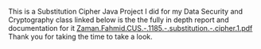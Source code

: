 This is a Substitution Cipher Java Project I did for my Data Security and Cryptography class linked below is the the fully in depth report and documentation for it
[Zaman.Fahmid.CUS.-.1185.-.substitution.-.cipher.1.pdf](https://github.com/Fahmid459/Substitution-Cipher-java-program/files/14767586/Zaman.Fahmid.CUS.-.1185.-.substitution.-.cipher.1.pdf)
Thank you for taking the time to take a look.
